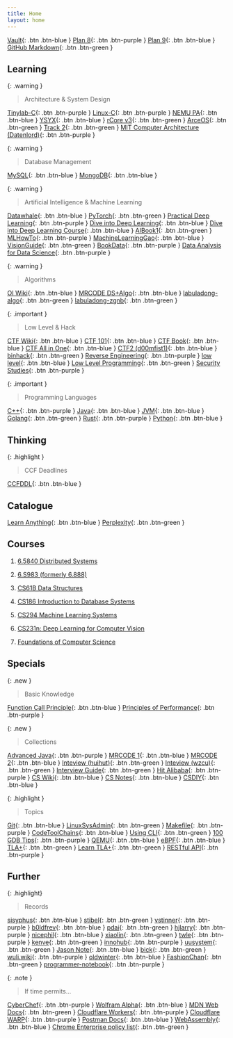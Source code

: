```yaml
---
title: Home
layout: home
---
```


[Vault](https://github.com/1000oaks/au20/){: .btn .btn-blue }
[Plan 8](https://leohxj.gitbooks.io/a-programmer-prepares/content/programmer-basic/index.html){: .btn .btn-purple }
[Plan 9](https://zhuanlan.zhihu.com/p/474087448){: .btn .btn-blue }
[GitHub Markdown](https://docs.github.com/en/get-started/writing-on-github/getting-started-with-writing-and-formatting-on-github/basic-writing-and-formatting-syntax){: .btn .btn-green }

## Learning

{: .warning }
> Architecture & System Design 

[Tinylab-C](https://tinylab-1.gitbook.io/cbook/){: .btn .btn-purple }
[Linux-C](http://akaedu.github.io/book/){: .btn .btn-purple }
[NEMU PA](https://nju-projectn.github.io/ics-pa-gitbook/ics2023/){: .btn .btn-blue }
[YSYX](https://ysyx.oscc.cc/){: .btn .btn-blue }
[rCore v3](https://rcore-os.cn/rCore-Tutorial-Book-v3/index.html){: .btn .btn-green }
[ArceOS](https://rcore-os.cn/arceos-tutorial-book/){: .btn .btn-green }
[Track 2](https://scpointer.github.io/rcore2oscomp/){: .btn .btn-green }
[MIT Computer Architecture (Datenlord)](https://segmentfault.com/a/1190000043892112){: .btn .btn-purple }

{: .warning }
> Database Management 

[MySQL](https://dev.mysql.com/doc/refman/8.0/en/functions.html){: .btn .btn-blue }
[MongoDB](https://www.mongodb.com/docs/manual/){: .btn .btn-blue }

{: .warning }
> Artificial Intelligence & Machine Learning 

[Datawhale](https://datawhale.feishu.cn/docs/doccn0AOicI3LJ8RwhY0cuDPSOc){: .btn .btn-blue }
[PyTorch](https://pytorch.org/tutorials/beginner/deep_learning_60min_blitz.html){: .btn .btn-green }
[Practical Deep Learning](https://course.fast.ai/){: .btn .btn-purple }
[Dive into Deep Learning](https://d2l.ai/index.html){: .btn .btn-blue }
[Dive into Deep Learning Course](https://c.d2l.ai/zh-v2/){: .btn .btn-blue }
[AIBook1](https://aibook1.readthedocs.io/zh_CN/latest/){: .btn .btn-green }
[MLHowTo](https://mlhowto.readthedocs.io/en/latest/#){: .btn .btn-purple }
[MachineLearningGao](https://machinelearninggao.readthedocs.io/zh/stable/){: .btn .btn-blue }
[VisionGuide](https://visionguide.readthedocs.io/zh-cn/latest/?badge=latest){: .btn .btn-green }
[BookData](https://bookdata.readthedocs.io/en/latest/index.html){: .btn .btn-purple }
[Data Analysis for Data Science](https://m1lab.github.io/Data-Analysis-for-Data-Science/){: .btn .btn-purple }

{: .warning }
> Algorithms 

[OI Wiki](https://oi-wiki.org/){: .btn .btn-blue }
[MRCODE DS+Algo](https://zq99299.github.io/dsalg-tutorial/){: .btn .btn-blue }
[labuladong-algo](https://labuladong.github.io/algo/){: .btn .btn-green }
[labuladong-zgnb](https://labuladong.github.io/zgnb/){: .btn .btn-green }

{: .important }
> Low Level & Hack 

[CTF Wiki](https://ctf-wiki.org/){: .btn .btn-blue }
[CTF 101](https://ctf101.org/){: .btn .btn-blue }
[CTF Book](https://ctfbook.ph0en1x.com/){: .btn .btn-blue }
[CTF All in One](https://firmianay.gitbook.io/ctf-all-in-one/){: .btn .btn-blue }
[CTF2 (d00mfist1)](https://d00mfist1.gitbooks.io/ctf/content/){: .btn .btn-blue }
[binhack](https://binhack.readthedocs.io/zh/latest/){: .btn .btn-green }
[Reverse Engineering](https://0xinfection.github.io/reversing/){: .btn .btn-purple }
[low level](https://low-level.readthedocs.io/en/latest/){: .btn .btn-blue }
[Low Level Programming](https://cch123.gitbooks.io/duplicate/content/){: .btn .btn-green }
[Security Studies](https://es7evam.gitbook.io/security-studies/){: .btn .btn-purple }

{: .important }
> Programming Languages 

[C++](https://changkun.de/modern-cpp/){: .btn .btn-purple }
[Java](https://dev.java/learn/getting-started/){: .btn .btn-blue }
[JVM](https://doocs.github.io/jvm/){: .btn .btn-blue }
[Golang](https://go.dev/doc/){: .btn .btn-green }
[Rust](https://doc.rust-lang.org/book/){: .btn .btn-purple }
[Python](https://docs.python.org/zh-cn/3/tutorial/index.html){: .btn .btn-blue }

## Thinking

{: .highlight }
> CCF Deadlines 

[CCFDDL](https://ccfddl.github.io/){: .btn .btn-blue }

## Catalogue

[Learn Anything](https://learn-anything.xyz/){: .btn .btn-blue }
[Perplexity](https://www.perplexity.ai/){: .btn .btn-green }

## Courses

1. [6.5840 Distributed Systems](https://pdos.csail.mit.edu/6.824/)

1. [6.S983 (formerly 6.888)](http://csg.csail.mit.edu/6.S983/)

1. [CS61B Data Structures](https://fa23.datastructur.es/)

1. [CS186 Introduction to Database Systems](https://cs186berkeley.net/)

1. [CS294 Machine Learning Systems](https://ucbrise.github.io/cs294-ai-sys-sp22/)

1. [CS231n: Deep Learning for Computer Vision](http://cs231n.stanford.edu/)

1. [Foundations of Computer Science](https://eecs376.github.io/notes/)

## Specials

{: .new }
> Basic Knowledge

[Function Call Principle](https://gitbook.coder.cat/function-call-principle/){: .btn .btn-blue }
[Principles of Performance](https://llllllllll.github.io/principles-of-performance/index.html){: .btn .btn-purple }

{: .new }
> Collections

[Advanced Java](https://doocs.github.io/advanced-java/#/){: .btn .btn-purple }
[MRCODE 1](https://zq99299.github.io/note-book/){: .btn .btn-blue }
[MRCODE 2](https://www.yuque.com/mrcode.cn){: .btn .btn-blue }
[Inteview (huihut)](https://interview.huihut.com/#/){: .btn .btn-green }
[Inteview (wzcu)](http://interview.wzcu.com/){: .btn .btn-green }
[Interview Guide](https://interviewguide.cn/){: .btn .btn-green }
[Hit Alibaba](https://hit-alibaba.github.io/interview/){: .btn .btn-purple }
[CS Wiki](https://www.cswiki.top/){: .btn .btn-blue }
[CS Notes](https://csnotes.woshinlper.com/){: .btn .btn-blue }
[CSDIY](https://csdiy.wiki/){: .btn .btn-blue }

{: .highlight }
> Topics 

[Git](https://git-scm.com/book/zh/v2/){: .btn .btn-blue }
[LinuxSysAdmin](https://c4pr1c3.github.io/LinuxSysAdmin/){: .btn .btn-green }
[Makefile](https://seisman.github.io/how-to-write-makefile/){: .btn .btn-purple }
[CodeToolChains](https://codetoolchains.readthedocs.io/en/latest/index.html){: .btn .btn-blue }
[Using CLI](https://selfhostedserver.com/usingcli-book){: .btn .btn-green }
[100 GDB Tips](https://wizardforcel.gitbooks.io/100-gdb-tips/content/){: .btn .btn-purple }
[QEMU](https://www.qemu.org/docs/master/system/index.html){: .btn .btn-blue }
[eBPF](https://ebpf.io/what-is-ebpf/){: .btn .btn-blue }
[TLA+](https://lamport.azurewebsites.net/tla/learning.html){: .btn .btn-green }
[Learn TLA+](https://learntla.com/){: .btn .btn-green }
[RESTful API](https://restfulapi.net/){: .btn .btn-purple }

## Further

{: .highlight}
> Records

[sisyphus](https://sisyphus.gitbook.io/project/){: .btn .btn-blue }
[stibel](https://stibel.icu/){: .btn .btn-green }
[vstinner](https://vstinner.readthedocs.io/index.html){: .btn .btn-purple }
[b0ldfrev](https://b0ldfrev.gitbook.io/note/){: .btn .btn-blue }
[pdai](https://www.pdai.tech/){: .btn .btn-green }
[hjlarry](https://hjlarry.gitee.io/){: .btn .btn-purple }
[nicephil](http://nicephil.blinkenshell.org/my_book/){: .btn .btn-blue }
[xiaolin](https://xiaolincoding.com/){: .btn .btn-green }
[twle](https://www.twle.cn/){: .btn .btn-purple }
[kenve](https://kenve.github.io/){: .btn .btn-green }
[innohub](https://books.innohub.top/){: .btn .btn-purple }
[uusystem](http://www.uusystem.com/){: .btn .btn-green }
[Jason Note](https://jasonblog.github.io/note/index.html){: .btn .btn-blue }
[bick](http://www.pedestrian.com.cn/index.html){: .btn .btn-green }
[wuli.wiki](https://wuli.wiki/book/){: .btn .btn-purple }
[oldwinter](https://notes.oldwinter.top/){: .btn .btn-blue }
[FashionChan](https://fasionchan.com/){: .btn .btn-green }
[programmer-notebook](https://programmer-notebook.readthedocs.io/zh_CN/latest/index.html){: .btn .btn-purple }

{: .note }
> If time permits... 

[CyberChef](https://gchq.github.io/CyberChef/){: .btn .btn-purple }
[Wolfram Alpha](https://www.wolframalpha.com/){: .btn .btn-blue }
[MDN Web Docs](https://developer.mozilla.org/en-US/){: .btn .btn-green }
[Cloudflare Workers](https://developers.cloudflare.com/workers/){: .btn .btn-purple }
[Cloudflare WARP](https://developers.cloudflare.com/warp-client/){: .btn .btn-purple }
[Postman Docs](https://learning.postman.com/docs/getting-started/overview/){: .btn .btn-blue }
[WebAssembly](https://webassembly.org/){: .btn .btn-blue }
[Chrome Enterprise policy list](https://chromeenterprise.google/policies/){: .btn .btn-green }
